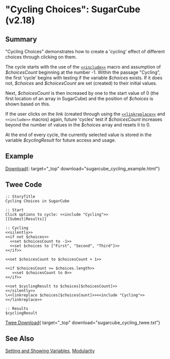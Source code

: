 # "Cycling Choices": SugarCube (v2.18)

## Summary

"Cycling Choices" demonstrates how to create a 'cycling' effect of different choices through clicking on them.

The cycle starts with the use of the [`<<include>>`](http://www.motoslave.net/sugarcube/2/docs/macros.html#macros-include) macro and assumption of *\$choicesCount* beginning at the number -1. Within the passage "Cycling", the first 'cycle' begins with testing if the variable *\$choices* exists. If it does not, *\$choices* and *\$choicesCount* are set (created) to their initial values.

Next, *\$choicesCount* is then increased by one to the start value of 0 (the first location of an array in SugarCube) and the position of *\$choices* is shown based on this.

If the user clicks on the link (created through using the [`<<linkreplace>>`](http://www.motoslave.net/sugarcube/2/docs/macros.html#macros-linkreplace) and `<<include>>` macros) again, future 'cycles' test if *\$choicesCount* increases beyond the number of values in the *\$choices* array and resets it to 0.

At the end of every cycle, the currently selected value is stored in the variable *\$cyclingResult* for future access and usage.

## Example

[Download](sugarcube_cycling_example.html){: target="_top" download="sugarcube_cycling_example.html"}

## Twee Code

```twee
:: StoryTitle
Cycling Choices in SugarCube

:: Start
Click options to cycle: <<include "Cycling">>
[[Submit|Results]]

:: Cycling
<<silently>>
<<if not $choices>>
  <<set $choicesCount to -1>>
  <<set $choices to ["First", "Second", "Third"]>>
<</if>>

<<set $choicesCount to $choicesCount + 1>>

<<if $choicesCount >= $choices.length>>
   <<set $choicesCount to 0>>
<</if>>

<<set $cyclingResult to $choices[$choicesCount]>>
<</silently>>
\<<linkreplace $choices[$choicesCount]>><<include "Cycling">><</linkreplace>>

:: Results
$cyclingResult

```

[Twee Download](sugarcube_cycling_twee.txt){ target="_top" download="sugarcube_cycling_twee.txt"}

## See Also

[Setting and Showing Variables](../../settingandshowing/sugarcube/sugarcube_settingandshowing.md), [Modularity](../../modularity/sugarcube/sugarcube_modularity.md)
